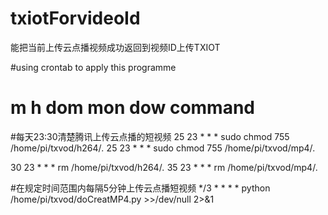 # txiotForvideoId
能把当前上传云点播视频成功返回到视频ID上传TXIOT 

#using crontab to apply this programme
# m h  dom mon dow   command
#每天23:30清楚腾讯上传云点播的短视频
25 23 * * *  sudo chmod 755 /home/pi/txvod/h264/*.*
25 23 * * *  sudo chmod 755 /home/pi/txvod/mp4/*.*

30 23 * * *  rm /home/pi/txvod/h264/*.*
35 23 * * *  rm /home/pi/txvod/mp4/*.*

#在规定时间范围内每隔5分钟上传云点播短视频
*/3 * * * * python /home/pi/txvod/doCreatMP4.py >>/dev/null 2>&1

